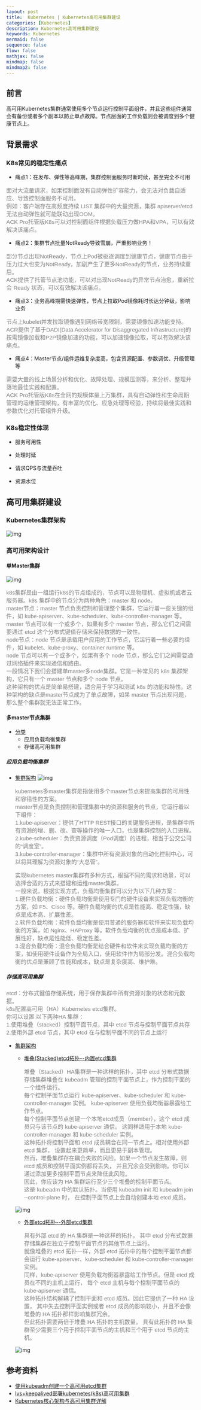 ```yaml
---
layout: post
title:  Kubernetes | Kubernetes高可用集群建设
categories: [Kubernetes]
description: Kubernetes高可用集群建设
keywords: Kubernetes
mermaid: false
sequence: false
flow: false
mathjax: false
mindmap: false
mindmap2: false
---
```


## 前言 <br>
高可用Kubernetes集群通常使用多个节点运行控制平面组件，并且这些组件通常会有备份或者多个副本以防止单点故障。节点层面的工作负载则会被调度到多个健康节点上。

## 背景需求
### K8s常见的稳定性痛点
- 痛点1：在发布、弹性等高峰期，集群控制面服务时断时续，甚至完全不可用 <br>
<p align="left" style="color:grey; font-family:Arial; font-size: 15px">
面对大流量请求，如果控制面没有自动弹性扩容能力，会无法对负载自适应、导致控制面服务不可用。<br>
例如：客户端存在高频度持续 LIST 集群中的大量资源，集群 apiserver/etcd 无法自动弹性就可能联动出现OOM。<br>
ACK Pro托管版K8s可以对控制面组件根据负载压力做HPA和VPA，可以有效解决该痛点。
</p>

- 痛点2：集群节点批量NotReady导致雪崩，严重影响业务！ <br>
<p align="left" style="color:grey; font-family:Arial; font-size: 15px">
部分节点出现NotReady，节点上Pod被驱逐调度到健康节点，健康节点由于压力过大也变为NotReady，加剧产生了更多NotReady的节点，业务持续重启。<br>
ACK提供了托管节点池功能，可以对出现NotReady的异常节点治愈，重新拉会 Ready 状态，可以有效解决该痛点。
</p>

- 痛点3：业务高峰期需快速弹性，节点上拉取Pod镜像耗时长达分钟级，影响业务 <br>
<p align="left" style="color:grey; font-family:Arial; font-size: 15px">
节点上kubelet并发拉取镜像遇到网络带宽限制，需要镜像加速功能支持。<br>
ACR提供了基于DADI(Data Accelerator for Disaggregated Infrastructure)的按需镜像加载和P2P镜像加速的功能，可以加速镜像拉取，可以有效解决该痛点。
</p>

- 痛点4：Master节点/组件运维复杂度高，包含资源配置、参数调优、升级管理等 <br>
<p align="left" style="color:grey; font-family:Arial; font-size: 15px">
需要大量的线上场景分析和优化、故障处理、规模压测等，来分析、整理并落地最佳实践和配置。<br>
ACK Pro托管版K8s在全网的规模体量上万集群，具有自动弹性和生命周期管理的运维管理架构，有丰富的优化、应急处理等经验，持续将最佳实践和参数优化对托管组件升级。
</p>

### K8s稳定性体现
- 服务可用性 <br>
<p align="left" style="color:grey; font-family:Arial; font-size: 15px">

</p>

- 处理时延 <br>
<p align="left" style="color:grey; font-family:Arial; font-size: 15px">

</p>

- 请求QPS与流量吞吐 <br>
<p align="left" style="color:grey; font-family:Arial; font-size: 15px">

</p>

- 资源水位 <br>
<p align="left" style="color:grey; font-family:Arial; font-size: 15px">

</p>


## 高可用集群建设
### Kubernetes集群架构
![img](/images/posts/kubernetes/微信截图_20240412111533.png)<br>

### 高可用架构设计
#### 单Master集群
![img](/images/posts/kubernetes/微信截图_20240412154842.png)<br>
<p align="left" style="color:grey; font-family:Arial; font-size: 15px">
k8s集群是由一组运行k8s的节点组成的，节点可以是物理机、虚拟机或者云服务器。k8s 集群中的节点分为两种角色：master 和 node。<br>
master节点：master 节点负责控制和管理整个集群，它运行着一些关键的组件，如 kube-apiserver、kube-scheduler、kube-controller-manager 等。<br>
              master 节点可以有一个或多个，如果有多个 master 节点，那么它们之间需要通过 etcd 这个分布式键值存储来保持数据的一致性。<br>
node节点：node 节点是承载用户应用的工作节点，它运行着一些必要的组件，如 kubelet、kube-proxy、container runtime 等。<br>
          node 节点可以有一个或多个，如果有多个 node 节点，那么它们之间需要通过网络插件来实现通信和路由。<br>
一般情况下我们会搭建单master多node集群。它是一种常见的 k8s 集群架构，它只有一个 master 节点和多个 node 节点。<br>
这种架构的优点是简单易搭建，适合用于学习和测试 k8s 的功能和特性。这种架构的缺点是master节点成为了单点故障，如果 master 节点出现问题，那么整个集群就无法正常工作。<br>
</p>

#### 多master节点集群
- [分类]()
  - 应用负载均衡集群
  - 存储高可用集群

##### 应用负载均衡集群
- [集群架构]()
  ![img](/images/posts/kubernetes/微信截图_20240412153801.png)<br>
  <p align="left" style="color:grey; font-family:Arial; font-size: 15px">
  kubernetes多master集群是指使用多个master节点来提高集群的可用性和容错性的方案。<br>
  master节点是负责控制和管理集群中的资源和服务的节点，它运行着以下组件：<br>
  1.kube-apiserver：提供了HTTP REST接口的关键服务进程，是集群中所有资源的增、删、改、查等操作的唯一入口，也是集群控制的入口进程。<br>
  2.kube-scheduler：负责资源调度（Pod调度）的进程，相当于公交公司的“调度室”。<br>
  3.kube-controller-manager：集群中所有资源对象的自动化控制中心，可以将其理解为资源对象的“大总管”。<br>
  </p>
  <p align="left" style="color:grey; font-family:Arial; font-size: 15px">
  实现kubernetes master集群有多种方式，根据不同的需求和场景，可以选择合适的方式来搭建和运维master集群。<br>
  一般来说，根据实现方式，负载均衡集群可以分为以下几种方案：<br>
  1.硬件负载均衡：硬件负载均衡是使用专门的硬件设备来实现负载均衡的方案，如 F5、Cisco 等。硬件负载均衡的优点是性能高、稳定性强，缺点是成本高、扩展性差。<br>
  2.软件负载均衡：软件负载均衡是使用普通的服务器和软件来实现负载均衡的方案，如 Nginx、HAProxy 等。软件负载均衡的优点是成本低、扩展性好，缺点是性能低、稳定性差。<br>
  3.混合负载均衡：混合负载均衡是结合硬件和软件来实现负载均衡的方案，如使用硬件设备作为全局入口，使用软件作为局部分发。混合负载均衡的优点是兼顾了性能和成本，缺点是复杂度高、维护难。<br>
  </p>

##### 存储高可用集群
<p align="left" style="color:grey; font-family:Arial; font-size: 15px">
etcd：分布式键值存储系统，用于保存集群中所有资源对象的状态和元数据。<br>
k8s配置高可用（HA）Kubernetes etcd集群。<br>
你可以设置 以下两种HA 集群：<br>
1.使用堆叠（stacked）控制平面节点，其中 etcd 节点与控制平面节点共存 <br>
2.使用外部 etcd 节点，其中 etcd 在与控制平面不同的节点上运行 <br>
</p>

- [集群架构]() <br>
  - [堆叠(Stacked)etcd拓扑--内置etcd集群]() <br>
    <p align="left" style="color:grey; font-family:Arial; font-size: 15px">
    堆叠（Stacked）HA集群是一种这样的拓扑，其中 etcd 分布式数据存储集群堆叠在 kubeadm 管理的控制平面节点上，作为控制平面的一个组件运行。<br>
    每个控制平面节点运行 kube-apiserver、kube-scheduler 和 kube-controller-manager 实例。 kube-apiserver 使用负载均衡器暴露给工作节点。<br>
    每个控制平面节点创建一个本地etcd成员（member），这个 etcd 成员只与该节点的 kube-apiserver 通信。 这同样适用于本地 kube-controller-manager 和 kube-scheduler 实例。<br>
    这种拓扑将控制平面和 etcd 成员耦合在同一节点上。相对使用外部 etcd 集群， 设置起来更简单，而且更易于副本管理。<br>
    然而，堆叠集群存在耦合失败的风险。如果一个节点发生故障，则etcd 成员和控制平面实例都将丢失， 并且冗余会受到影响。你可以通过添加更多控制平面节点来降低此风险。<br>
    因此，你应该为 HA 集群运行至少三个堆叠的控制平面节点。<br>
    这是 kubeadm 中的默认拓扑。当使用 kubeadm init 和 kubeadm join --control-plane 时， 在控制平面节点上会自动创建本地 etcd 成员。<br>
    <p>

   ![img](/images/posts/kubernetes/微信截图_20240412154500.png)<br>

  - [外部etcd拓扑--外部etcd集群]() <br>
    <p align="left" style="color:grey; font-family:Arial; font-size: 15px">
    具有外部 etcd 的 HA 集群是一种这样的拓扑， 其中 etcd 分布式数据存储集群在独立于控制平面节点的其他节点上运行。<br>
    就像堆叠的 etcd 拓扑一样，外部 etcd 拓扑中的每个控制平面节点都会运行 kube-apiserver、kube-scheduler 和 kube-controller-manager 实例。 <br>
    同样，kube-apiserver 使用负载均衡器暴露给工作节点。但是 etcd 成员在不同的主机上运行， 每个 etcd 主机与每个控制平面节点的 kube-apiserver 通信。 <br>
    这种拓扑结构解耦了控制平面和 etcd 成员。因此它提供了一种 HA 设置， 其中失去控制平面实例或者 etcd 成员的影响较小，并且不会像堆叠的 HA 拓扑那样影响集群冗余。 <br>
    但此拓扑需要两倍于堆叠 HA 拓扑的主机数量。 具有此拓扑的 HA 集群至少需要三个用于控制平面节点的主机和三个用于 etcd 节点的主机。<br>
    </p>

   ![img](/images/posts/kubernetes/微信截图_20240412155102.png)<br>







## 参考资料
- [使用kubeadm创建一个高可用etcd集群](https://v1-25.docs.kubernetes.io/zh-cn/docs/setup/production-environment/tools/kubeadm/setup-ha-etcd-with-kubeadm/)
- [lvs+keepalived部署kubernetes(k8s)高可用集群](https://www.cnblogs.com/liuqingliang/p/12987270.html)
- [Kubernetes核心架构与高可用集群详解](https://zhuanlan.zhihu.com/p/444114515)















